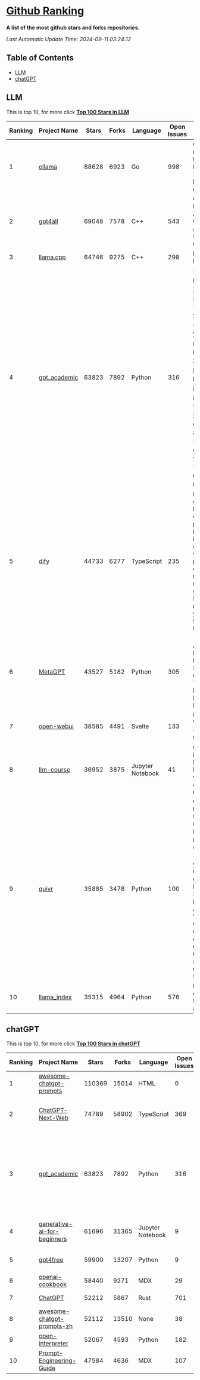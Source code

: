 [Github Ranking](./README.md)
==========

**A list of the most github stars and forks repositories.**

*Last Automatic Update Time: 2024-09-11 03:24:12*

## Table of Contents
 * [LLM](#LLM)
 * [chatGPT](#chatGPT)

## LLM

This is top 10, for more click **[Top 100 Stars in LLM](Top100/LLM.md)**

| Ranking | Project Name | Stars | Forks | Language | Open Issues | Description | Last Commit |
| ------- | ------------ | ----- | ----- | -------- | ----------- | ----------- | ----------- |
| 1 | [ollama](https://github.com/ollama/ollama) | 88628 | 6923 | Go | 998 | Get up and running with Llama 3.1, Mistral, Gemma 2, and other large language models. | 2024-09-11T01:36:43Z |
| 2 | [gpt4all](https://github.com/nomic-ai/gpt4all) | 69048 | 7578 | C++ | 543 | GPT4All: Run Local LLMs on Any Device. Open-source and available for commercial use. | 2024-09-10T23:26:05Z |
| 3 | [llama.cpp](https://github.com/ggerganov/llama.cpp) | 64746 | 9275 | C++ | 298 | LLM inference in C/C++ | 2024-09-11T03:02:16Z |
| 4 | [gpt_academic](https://github.com/binary-husky/gpt_academic) | 63823 | 7892 | Python | 316 | 为GPT/GLM等LLM大语言模型提供实用化交互接口，特别优化论文阅读/润色/写作体验，模块化设计，支持自定义快捷按钮&函数插件，支持Python和C++等项目剖析&自译解功能，PDF/LaTex论文翻译&总结功能，支持并行问询多种LLM模型，支持chatglm3等本地模型。接入通义千问, deepseekcoder, 讯飞星火, 文心一言, llama2, rwkv, claude2, moss等。 | 2024-09-08T16:33:05Z |
| 5 | [dify](https://github.com/langgenius/dify) | 44733 | 6277 | TypeScript | 235 | Dify is an open-source LLM app development platform. Dify's intuitive interface combines AI workflow, RAG pipeline, agent capabilities, model management, observability features and more, letting you quickly go from prototype to production. | 2024-09-11T03:22:56Z |
| 6 | [MetaGPT](https://github.com/geekan/MetaGPT) | 43527 | 5182 | Python | 305 | 🌟 The Multi-Agent Framework: First AI Software Company, Towards Natural Language Programming | 2024-08-21T06:12:26Z |
| 7 | [open-webui](https://github.com/open-webui/open-webui) | 38585 | 4491 | Svelte | 133 | User-friendly WebUI for LLMs (Formerly Ollama WebUI) | 2024-09-10T22:03:20Z |
| 8 | [llm-course](https://github.com/mlabonne/llm-course) | 36952 | 3875 | Jupyter Notebook | 41 | Course to get into Large Language Models (LLMs) with roadmaps and Colab notebooks. | 2024-07-28T22:17:43Z |
| 9 | [quivr](https://github.com/QuivrHQ/quivr) | 35885 | 3478 | Python | 100 | Open-source RAG Framework for building GenAI Second Brains 🧠  Build productivity assistant (RAG) ⚡️🤖 Chat with your docs (PDF, CSV, ...)  & apps using Langchain, GPT 3.5 / 4 turbo, Private, Anthropic, VertexAI, Ollama, LLMs, Groq  that you can share with users !  Efficient retrieval augmented generation framework | 2024-09-10T21:33:47Z |
| 10 | [llama_index](https://github.com/run-llama/llama_index) | 35315 | 4964 | Python | 576 | LlamaIndex is a data framework for your LLM applications | 2024-09-10T18:56:05Z |


## chatGPT

This is top 10, for more click **[Top 100 Stars in chatGPT](Top100/chatGPT.md)**

| Ranking | Project Name | Stars | Forks | Language | Open Issues | Description | Last Commit |
| ------- | ------------ | ----- | ----- | -------- | ----------- | ----------- | ----------- |
| 1 | [awesome-chatgpt-prompts](https://github.com/f/awesome-chatgpt-prompts) | 110369 | 15014 | HTML | 0 | This repo includes ChatGPT prompt curation to use ChatGPT better. | 2024-09-03T21:27:52Z |
| 2 | [ChatGPT-Next-Web](https://github.com/ChatGPTNextWeb/ChatGPT-Next-Web) | 74789 | 58902 | TypeScript | 369 | A cross-platform ChatGPT/Gemini UI (Web / PWA / Linux / Win / MacOS). 一键拥有你自己的跨平台 ChatGPT/Gemini 应用。 | 2024-09-09T12:18:44Z |
| 3 | [gpt_academic](https://github.com/binary-husky/gpt_academic) | 63823 | 7892 | Python | 316 | 为GPT/GLM等LLM大语言模型提供实用化交互接口，特别优化论文阅读/润色/写作体验，模块化设计，支持自定义快捷按钮&函数插件，支持Python和C++等项目剖析&自译解功能，PDF/LaTex论文翻译&总结功能，支持并行问询多种LLM模型，支持chatglm3等本地模型。接入通义千问, deepseekcoder, 讯飞星火, 文心一言, llama2, rwkv, claude2, moss等。 | 2024-09-08T16:33:05Z |
| 4 | [generative-ai-for-beginners](https://github.com/microsoft/generative-ai-for-beginners) | 61696 | 31365 | Jupyter Notebook | 9 | 18 Lessons, Get Started Building with Generative AI  🔗 https://microsoft.github.io/generative-ai-for-beginners/ | 2024-09-03T10:01:43Z |
| 5 | [gpt4free](https://github.com/xtekky/gpt4free) | 59900 | 13207 | Python | 9 | The official gpt4free repository \| various collection of powerful language models | 2024-09-07T19:40:42Z |
| 6 | [openai-cookbook](https://github.com/openai/openai-cookbook) | 58440 | 9271 | MDX | 29 | Examples and guides for using the OpenAI API | 2024-09-10T15:55:39Z |
| 7 | [ChatGPT](https://github.com/lencx/ChatGPT) | 52212 | 5867 | Rust | 701 | 🔮 ChatGPT Desktop Application (Mac, Windows and Linux) | 2024-08-29T17:58:11Z |
| 8 | [awesome-chatgpt-prompts-zh](https://github.com/PlexPt/awesome-chatgpt-prompts-zh) | 52112 | 13510 | None | 38 | ChatGPT 中文调教指南。各种场景使用指南。学习怎么让它听你的话。 | 2024-07-30T11:43:23Z |
| 9 | [open-interpreter](https://github.com/OpenInterpreter/open-interpreter) | 52067 | 4593 | Python | 182 | A natural language interface for computers | 2024-09-09T17:01:12Z |
| 10 | [Prompt-Engineering-Guide](https://github.com/dair-ai/Prompt-Engineering-Guide) | 47584 | 4636 | MDX | 107 | 🐙 Guides, papers, lecture, notebooks and resources for prompt engineering | 2024-09-10T16:41:55Z |

